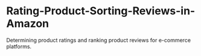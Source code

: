 # Rating-Product-Sorting-Reviews-in-Amazon
Determining product ratings and ranking product reviews for e-commerce platforms.
